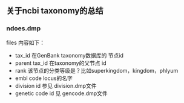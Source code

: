 ## 关于ncbi taxonomy的总结

### ndoes.dmp

files 内容如下：
- tax_id 在GenBank taxonomy数据库的 节点id
- parent tax_id 在taxonomy的父节点 id
- rank  该节点的分类等级是？比如superkingdom，kingdom，phlyum
- embl code  locus的名字
- division id  参见 division.dmp文件
- genetic code id 见 gencode.dmp文件
